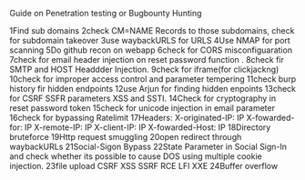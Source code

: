 Guide on Penetration testing or Bugbounty Hunting

1Find sub domains
2check CM=NAME Records to those subdomains, check for subdomain takeover
3use waybackURLS for URLS
4Use NMAP for port scanning
5Do github recon on webapp
6check for CORS misconfiguaration
7check for email header injection on reset password function .
8check fir SMTP and HOST Headdder Injection.
9check for iframe(for clickjackng)
10check for improper access control and parameter tempering
11check burp history fir hidden endpoints
12use Arjun for finding hidden enpoints
13check for CSRF SSFR parameters XSS and SSTI.
14Check for cryptography in reset password token
15check for unicode injection in email parameter
16check for bypassing Ratelimit
17Headers:
    X-originated-IP: IP
    X-fowarded-for: IP
    X-remote-IP: IP
    X-client-IP: IP
    X-fowarded-Host: IP
18Directory bruteforce
19Http request smuggling
20open redirect through waybackURLs
21Social-Sigon Bypass
22State Parameter in Social Sign-In and check whether its possible to cause DOS using multiple cookie injection.
23file upload CSRF XSS SSRF RCE LFI XXE
24Buffer overflow
